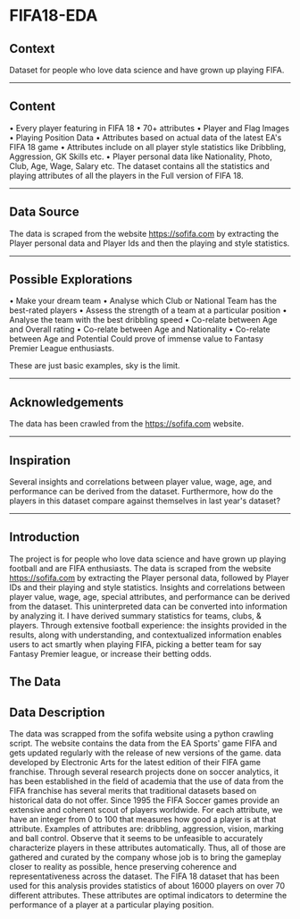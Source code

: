 # FIFA18-EDA
## Context

Dataset for people who love data science and have grown up playing FIFA.
________________________________________
## Content
•	Every player featuring in FIFA 18
•	70+ attributes
•	Player and Flag Images
•	Playing Position Data
•	Attributes based on actual data of the latest EA's FIFA 18 game
•	Attributes include on all player style statistics like Dribbling, Aggression, GK Skills etc.
•	Player personal data like Nationality, Photo, Club, Age, Wage, Salary etc.
The dataset contains all the statistics and playing attributes of all the players in the Full version of FIFA 18.
________________________________________
## Data Source
The data is scraped from the website https://sofifa.com by extracting the Player personal data and Player Ids and then the playing and style statistics.
________________________________________
## Possible Explorations
•	Make your dream team
•	Analyse which Club or National Team has the best-rated players
•	Assess the strength of a team at a particular position
•	Analyse the team with the best dribbling speed
•	Co-relate between Age and Overall rating
•	Co-relate between Age and Nationality
•	Co-relate between Age and Potential
Could prove of immense value to Fantasy Premier League enthusiasts.

These are just basic examples, sky is the limit.
________________________________________
## Acknowledgements
The data has been crawled from the https://sofifa.com website.
________________________________________
## Inspiration
Several insights and correlations between player value, wage, age, and performance can be derived from the dataset. Furthermore, how do the players in this dataset compare against themselves in last year's dataset?
________________________________________
## Introduction
The project is for people who love data science and have grown up playing football and are FIFA enthusiasts. The data is scraped from the website https://sofifa.com by extracting the Player personal data, followed by Player IDs and their playing and style statistics.
Insights and correlations between player value, wage, age, special attributes, and performance can be derived from the dataset. This uninterpreted data can be converted into information by analyzing it. I have derived summary statistics for teams, clubs, & players. Through extensive football experience: the insights provided in the results, along with understanding, and contextualized information enables users to act smartly when playing FIFA, picking a better team for say Fantasy Premier league, or increase their betting odds.

## The Data
## Data Description
The data was scrapped from the sofifa website using a python crawling script. The website contains the data from the EA Sports' game FIFA and gets updated regularly with the release of new versions of the game. data developed by Electronic Arts for the latest edition of their FIFA game franchise. Through several research projects done on soccer analytics, it has been established in the field of academia that the use of data from the FIFA franchise has several merits that traditional datasets based on historical data do not offer. Since 1995 the FIFA Soccer games provide an extensive and coherent scout of players worldwide.
For each attribute, we have an integer from 0 to 100 that measures how good a player is at that attribute. Examples of attributes are: dribbling, aggression, vision, marking and ball control. Observe that it seems to be unfeasible to accurately characterize players in these attributes automatically. Thus, all of those are gathered and curated by the company whose job is to bring the gameplay closer to reality as possible, hence preserving coherence and representativeness across the dataset.
The FIFA 18 dataset that has been used for this analysis provides statistics of about 16000 players on over 70 different attributes. These attributes are optimal indicators to determine the performance of a player at a particular playing position.
